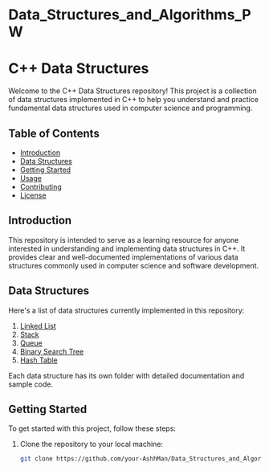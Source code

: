 # Data_Structures_and_Algorithms_PW

# C++ Data Structures

Welcome to the C++ Data Structures repository! This project is a collection of data structures implemented in C++ to help you understand and practice fundamental data structures used in computer science and programming.

## Table of Contents

- [Introduction](#introduction)
- [Data Structures](#data-structures)
- [Getting Started](#getting-started)
- [Usage](#usage)
- [Contributing](#contributing)
- [License](#license)

## Introduction

This repository is intended to serve as a learning resource for anyone interested in understanding and implementing data structures in C++. It provides clear and well-documented implementations of various data structures commonly used in computer science and software development.

## Data Structures

Here's a list of data structures currently implemented in this repository:

1. [Linked List](link_to_linked_list)
2. [Stack](link_to_stack)
3. [Queue](link_to_queue)
4. [Binary Search Tree](link_to_bst)
5. [Hash Table](link_to_hash_table)

Each data structure has its own folder with detailed documentation and sample code.

## Getting Started

To get started with this project, follow these steps:

1. Clone the repository to your local machine:
   ```bash
   git clone https://github.com/your-AshhMan/Data_Structures_and_Algorithms_PW.git
